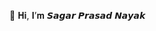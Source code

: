 👋 𝐇𝐢, 𝐈’𝐦
𝙎𝙖𝙜𝙖𝙧 𝙋𝙧𝙖𝙨𝙖𝙙 𝙉𝙖𝙮𝙖𝙠 




<!---
Sagar2898/Sagar2898 is a ✨ special ✨ repository because its `README.md` (this file) appears on your GitHub profile.
You can click the Preview link to take a look at your changes.
--->
